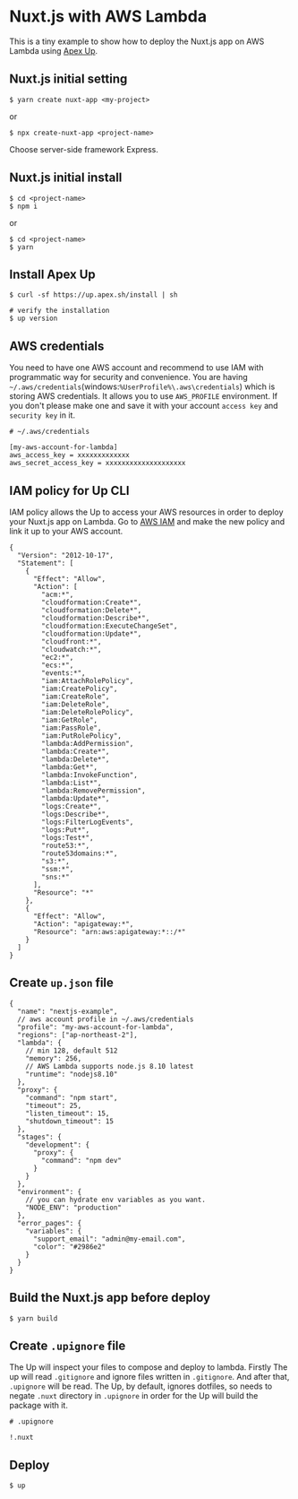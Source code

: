 # Nuxt.js with AWS Lambda

This is a tiny example to show how to deploy the Nuxt.js app on AWS Lambda using [Apex Up](https://up.docs.apex.sh).

## Nuxt.js initial setting

```
$ yarn create nuxt-app <my-project>
``` 

or

```
$ npx create-nuxt-app <project-name>
```

Choose server-side framework Express.

## Nuxt.js initial install

```
$ cd <project-name>
$ npm i
```

or

```
$ cd <project-name>
$ yarn
```

## Install Apex Up

```
$ curl -sf https://up.apex.sh/install | sh

# verify the installation
$ up version
```

## AWS credentials

You need to have one AWS account and recommend to use IAM with programmatic way for security and convenience. You are having `~/.aws/credentials`(windows:`%UserProfile%\.aws\credentials`) which is storing AWS credentials. It allows you to use `AWS_PROFILE` environment. If you don't please make one and save it with your account `access key` and `security key` in it.

```
# ~/.aws/credentials

[my-aws-account-for-lambda]
aws_access_key = xxxxxxxxxxxxx
aws_secret_access_key = xxxxxxxxxxxxxxxxxxxx
```

## IAM policy for Up CLI

IAM policy allows the Up to access your AWS resources in order to deploy your Nuxt.js app on Lambda. Go to [AWS IAM](https://aws.amazon.com/iam/) and make the new policy and link it up to your AWS account.

```
{
  "Version": "2012-10-17",
  "Statement": [
    {
      "Effect": "Allow",
      "Action": [
        "acm:*",
        "cloudformation:Create*",
        "cloudformation:Delete*",
        "cloudformation:Describe*",
        "cloudformation:ExecuteChangeSet",
        "cloudformation:Update*",
        "cloudfront:*",
        "cloudwatch:*",
        "ec2:*",
        "ecs:*",
        "events:*",
        "iam:AttachRolePolicy",
        "iam:CreatePolicy",
        "iam:CreateRole",
        "iam:DeleteRole",
        "iam:DeleteRolePolicy",
        "iam:GetRole",
        "iam:PassRole",
        "iam:PutRolePolicy",
        "lambda:AddPermission",
        "lambda:Create*",
        "lambda:Delete*",
        "lambda:Get*",
        "lambda:InvokeFunction",
        "lambda:List*",
        "lambda:RemovePermission",
        "lambda:Update*",
        "logs:Create*",
        "logs:Describe*",
        "logs:FilterLogEvents",
        "logs:Put*",
        "logs:Test*",
        "route53:*",
        "route53domains:*",
        "s3:*",
        "ssm:*",
        "sns:*"
      ],
      "Resource": "*"
    },
    {
      "Effect": "Allow",
      "Action": "apigateway:*",
      "Resource": "arn:aws:apigateway:*::/*"
    }
  ]
}
```

## Create `up.json` file

```
{
  "name": "nextjs-example",
  // aws account profile in ~/.aws/credentials
  "profile": "my-aws-account-for-lambda",
  "regions": ["ap-northeast-2"],
  "lambda": {
    // min 128, default 512
    "memory": 256,
    // AWS Lambda supports node.js 8.10 latest
    "runtime": "nodejs8.10"
  },
  "proxy": {
    "command": "npm start",
    "timeout": 25,
    "listen_timeout": 15,
    "shutdown_timeout": 15
  },
  "stages": {
    "development": {
      "proxy": {
        "command": "npm dev"
      }
    }
  },
  "environment": {
    // you can hydrate env variables as you want.
    "NODE_ENV": "production"
  },
  "error_pages": {
    "variables": {
      "support_email": "admin@my-email.com",
      "color": "#2986e2"
    }
  }
}
```

## Build the Nuxt.js app before deploy

```
$ yarn build
```

## Create `.upignore` file

The Up will inspect your files to compose and deploy to lambda. Firstly The up will read `.gitignore` and ignore files written in `.gitignore`. And after that, `.upignore` will be read. The Up, by default, ignores dotfiles, so needs to negate `.nuxt` directory in `.upignore` in order for the Up will build the package with it.

```
# .upignore

!.nuxt
```

## Deploy

```
$ up
```
